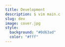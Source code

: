 ```yaml
---
title: Development
description: $ vim main.c
slug: dev
image: cover.jpg
style:
  background: "#0d63ad"
  color: "#fff"
---
```

